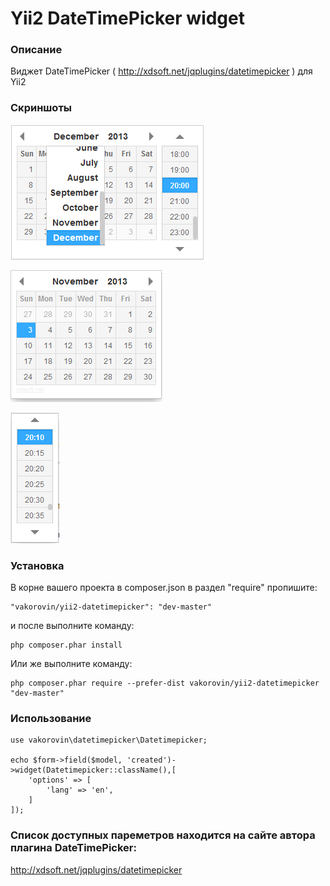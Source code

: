 # Yii2 DateTimePicker widget

### Описание

Виджет DateTimePicker ( http://xdsoft.net/jqplugins/datetimepicker ) для Yii2

### Скриншоты

![ScreenShot](https://raw.githubusercontent.com/floor12/yii2-datetimepicker/master/picker/screen/1.png)

![ScreenShot](https://raw.githubusercontent.com/floor12/yii2-datetimepicker/master/picker/screen/2.png)

![ScreenShot](https://raw.githubusercontent.com/floor12/yii2-datetimepicker/master/picker/screen/3.png)

### Установка

В корне вашего проекта в composer.json в раздел "require" пропишите:

    "vakorovin/yii2-datetimepicker": "dev-master"

и после выполните команду:

    php composer.phar install

Или же выполните команду:

    php composer.phar require --prefer-dist vakorovin/yii2-datetimepicker "dev-master"

### Использование

    use vakorovin\datetimepicker\Datetimepicker;

    echo $form->field($model, 'created')->widget(Datetimepicker::className(),[
        'options' => [
            'lang' => 'en',
        ]
    ]);

### Список доступных пареметров находится на сайте автора плагина DateTimePicker: 

http://xdsoft.net/jqplugins/datetimepicker
